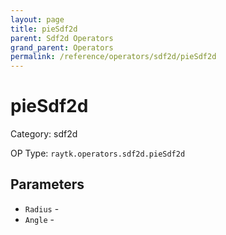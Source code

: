 ```yaml
---
layout: page
title: pieSdf2d
parent: Sdf2d Operators
grand_parent: Operators
permalink: /reference/operators/sdf2d/pieSdf2d
---
```


# pieSdf2d



Category: sdf2d

OP Type: `raytk.operators.sdf2d.pieSdf2d`

## Parameters

* `Radius` - 
* `Angle` -
